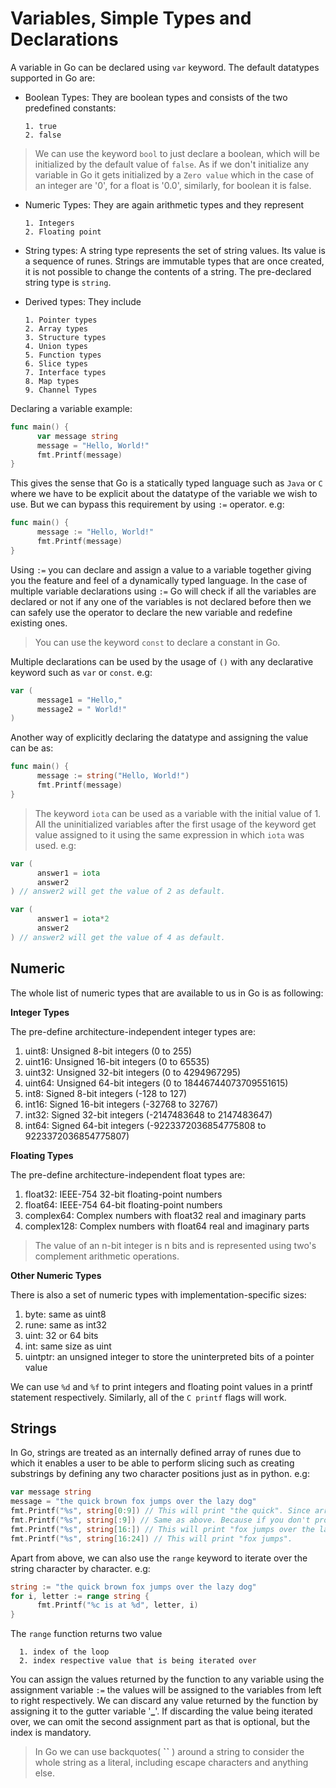 # Variables, Simple Types and Declarations

A variable in Go can be declared using `var` keyword. The default datatypes supported in Go are:

* Boolean Types: They are boolean types and consists of the two predefined constants: 

      1. true
      2. false

> We can use the keyword `bool` to just declare a boolean, which will be initialized by the default value of `false`. As if we don't initialize any variable in Go it gets initialized by a `Zero value` which in the case of an integer are '0', for a float is '0.0', similarly, for boolean it is false.

* Numeric Types: They are again arithmetic types and they represent 

      1. Integers
      2. Floating point

* String types: A string type represents the set of string values. Its value is a sequence of runes. Strings are immutable types that are once created, it is not possible to change the contents of a string. The pre-declared string type is `string`.

* Derived types: They include 

      1. Pointer types
      2. Array types
      3. Structure types
      4. Union types
      5. Function types
      6. Slice types
      7. Interface types
      8. Map types
      9. Channel Types

Declaring a variable example:
```go
func main() {
      var message string
      message = "Hello, World!"
      fmt.Printf(message)
}
```

This gives the sense that Go is a statically typed language such as `Java` or `C` where we have to be explicit about the datatype of the variable we wish to use. But we can bypass this requirement by using `:=` operator. e.g:
```go
func main() {
      message := "Hello, World!"
      fmt.Printf(message)
}
```

Using `:=` you can declare and assign a value to a variable together giving you the feature and feel of a dynamically typed language. In the case of multiple variable declarations using `:=` Go will check if all the variables are declared or not if any one of the variables is not declared before then we can safely use the operator to declare the new variable and redefine existing ones.

> You can use the keyword `const` to declare a constant in Go.

Multiple declarations can be used by the usage of `()` with any declarative keyword such as `var` or `const`. e.g:
```go
var (
      message1 = "Hello,"
      message2 = " World!"
)
```

Another way of explicitly declaring the datatype and assigning the value can be as:
```go
func main() {
      message := string("Hello, World!")
      fmt.Printf(message)
}
```

> The keyword `iota` can be used as a variable with the initial value of 1. All the uninitialized variables after the first usage of the keyword get value assigned to it using the same expression in which `iota` was used. e.g:
```go
var (
      answer1 = iota
      answer2
) // answer2 will get the value of 2 as default.

var (
      answer1 = iota*2
      answer2
) // answer2 will get the value of 4 as default.
```

## Numeric

The whole list of numeric types that are available to us in Go is as following:

**Integer Types**

The pre-define architecture-independent integer types are:

1. uint8: Unsigned 8-bit integers (0 to 255)
2. uint16: Unsigned 16-bit integers (0 to 65535)
3. uint32: Unsigned 32-bit integers (0 to 4294967295)
4. uint64: Unsigned 64-bit integers (0 to 18446744073709551615)
5. int8: Signed 8-bit integers (-128 to 127)
6. int16: Signed 16-bit integers (-32768 to 32767)
7. int32: Signed 32-bit integers (-2147483648 to 2147483647)
8. int64: Signed 64-bit integers (-9223372036854775808 to 9223372036854775807)

**Floating Types**

The pre-define architecture-independent float types are:

1. float32: IEEE-754 32-bit floating-point numbers
2. float64: IEEE-754 64-bit floating-point numbers
3. complex64: Complex numbers with float32 real and imaginary parts
4. complex128: Complex numbers with float64 real and imaginary parts

> The value of an n-bit integer is n bits and is represented using two's complement arithmetic operations.

**Other Numeric Types**

There is also a set of numeric types with implementation-specific sizes:

1. byte: same as uint8
2. rune: same as int32
3. uint: 32 or 64 bits
4. int: same size as uint
5. uintptr: an unsigned integer to store the uninterpreted bits of a pointer value

We can use `%d` and `%f` to print integers and floating point values in a printf statement respectively. Similarly, all of the `C printf` flags will work.

## Strings

In Go, strings are treated as an internally defined array of runes due to which it enables a user to be able to perform slicing such as creating substrings by defining any two character positions just as in python. e.g:

```go
var message string
message = "the quick brown fox jumps over the lazy dog"
fmt.Printf("%s", string[0:9]) // This will print "the quick". Since array index starts from 0 and space is also a character.
fmt.Printf("%s", string[:9]) // Same as above. Because if you don't provide the value on the left of the colon it defaults to 0.
fmt.Printf("%s", string[16:]) // This will print "fox jumps over the lazy dog". Because if you don't provide the value on the left of the colon it defaults to the length of the string.
fmt.Printf("%s", string[16:24]) // This will print "fox jumps".
```

Apart from above, we can also use the `range` keyword to iterate over the string character by character. e.g:

```go
string := "the quick brown fox jumps over the lazy dog"
for i, letter := range string {
      fmt.Printf("%c is at %d", letter, i)
}
```

The `range` function returns two value
      
      1. index of the loop
      2. index respective value that is being iterated over

You can assign the values returned by the function to any variable using the assignment variable `:=` the values will be assigned to the variables from left to right respectively. We can discard any value returned by the function by assigning it to the gutter variable '**_**'. If discarding the value being iterated over, we can omit the second assignment part as that is optional, but the index is mandatory.

> In Go we can use backquotes( **``** ) around a string to consider the whole string as a literal, including escape characters and anything else.

